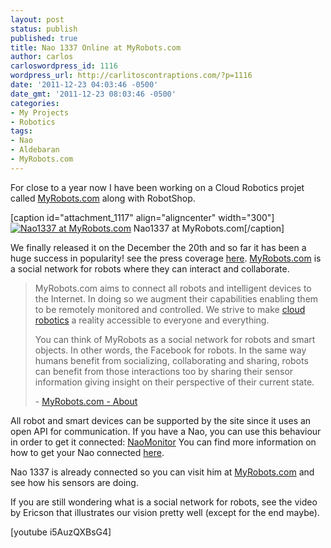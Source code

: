 ```yaml
---
layout: post
status: publish
published: true
title: Nao 1337 Online at MyRobots.com
author: carlos
carloswordpress_id: 1116
wordpress_url: http://carlitoscontraptions.com/?p=1116
date: '2011-12-23 04:03:46 -0500'
date_gmt: '2011-12-23 08:03:46 -0500'
categories:
- My Projects
- Robotics
tags:
- Nao
- Aldebaran
- MyRobots.com
---
```

For close to a year now I have been working on a Cloud Robotics projet called [MyRobots.com](http://www.myrobots.com/) along with RobotShop.

\[caption id="attachment_1117" align="aligncenter" width="300"\][![Nao1337 at MyRobots.com](http://carlitoscontraptions.com/wp-content/uploads/2011/12/MyRobots.com_Nao1337-300x224.png "Nao1337 at MyRobots.com")](http://carlitoscontraptions.com/wp-content/uploads/2011/12/MyRobots.com_Nao1337.png) Nao1337 at MyRobots.com\[/caption\]

We finally released it on the December the 20th and so far it has been a huge success in popularity! see the press coverage [here](http://www.myrobots.com/wiki/Press). [MyRobots.com](http://www.myrobots.com/) is a social network for robots where they can interact and collaborate.

> MyRobots.com aims to connect all robots and intelligent devices to the Internet. In doing so we augment their capabilities enabling them to be remotely monitored and controlled. We strive to make [cloud robotics](http://www.myrobots.com/wiki/FAQ#What_is_Cloud_Robotics.3F "FAQ") a reality accessible to everyone and everything.
> 
> You can think of MyRobots as a social network for robots and smart objects. In other words, the Facebook for robots. In the same way humans benefit from socializing, collaborating and sharing, robots can benefit from those interactions too by sharing their sensor information giving insight on their perspective of their current state.
> 
> \- [MyRobots.com - About](http://www.myrobots.com/wiki/About)

All robot and smart devices can be supported by the site since it uses an open API for communication. If you have a Nao, you can use this behaviour in order to get it connected: [NaoMonitor](http://developer.aldebaran-robotics.com/projects/nao-monitoring/) You can find more information on how to get your Nao connected [here](http://www.myrobots.com/wiki/Aldebaran_Nao).

Nao 1337 is already connected so you can visit him at [MyRobots.com](http://www.myrobots.com/) and see how his sensors are doing.

If you are still wondering what is a social network for robots, see the video by Ericson that illustrates our vision pretty well (except for the end maybe).

[youtube i5AuzQXBsG4]
